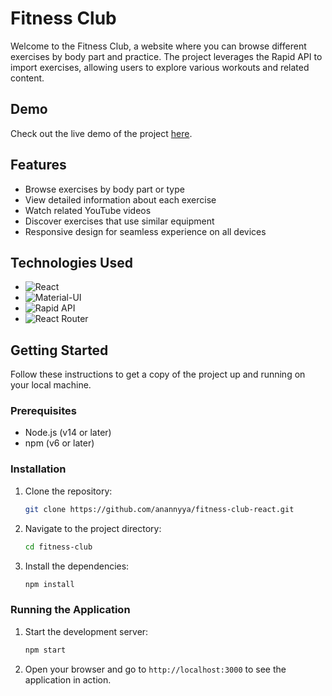# Fitness Club

Welcome to the Fitness Club, a website where you can browse different exercises by body part and practice. The project leverages the Rapid API to import exercises, allowing users to explore various workouts and related content.

## Demo

Check out the live demo of the project [here](https://fitness-club-by-ananya.netlify.app/).

## Features

- Browse exercises by body part or type
- View detailed information about each exercise
- Watch related YouTube videos
- Discover exercises that use similar equipment
- Responsive design for seamless experience on all devices

## Technologies Used

- ![React](https://img.shields.io/badge/-React-20232A?style=flat&logo=react)
- ![Material-UI](https://img.shields.io/badge/-Material--UI-007FFF?style=flat&logo=mui&logoColor=white)
- ![Rapid API](https://img.shields.io/badge/-Rapid%20API-4B8BBE?style=flat&logo=rapidapi&logoColor=white)
- ![React Router](https://img.shields.io/badge/-React%20Router-CA4245?style=flat&logo=react-router&logoColor=white)

## Getting Started

Follow these instructions to get a copy of the project up and running on your local machine.

### Prerequisites

- Node.js (v14 or later)
- npm (v6 or later)

### Installation

1. Clone the repository:
    ```bash
    git clone https://github.com/anannyya/fitness-club-react.git
    ```
2. Navigate to the project directory:
    ```bash
    cd fitness-club
    ```
3. Install the dependencies:
    ```bash
    npm install
    ```

### Running the Application

1. Start the development server:
    ```bash
    npm start
    ```
2. Open your browser and go to `http://localhost:3000` to see the application in action.

